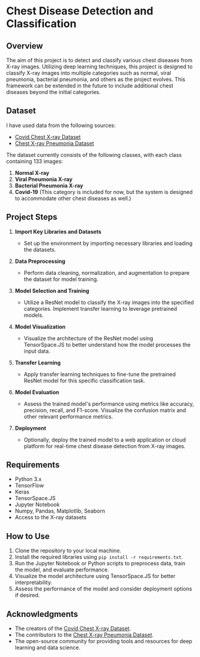 # Chest Disease Detection and Classification

## Overview

The aim of this project is to detect and classify various chest diseases from X-ray images. Utilizing deep learning techniques, this project is designed to classify X-ray images into multiple categories such as normal, viral pneumonia, bacterial pneumonia, and others as the project evolves. This framework can be extended in the future to include additional chest diseases beyond the initial categories.

## Dataset

I have used data from the following sources:

- [Covid Chest X-ray Dataset](https://github.com/ieee8023/covid-chestxray-dataset)
- [Chest X-ray Pneumonia Dataset](https://www.kaggle.com/paultimothymooney/chest-xray-pneumonia)

The dataset currently consists of the following classes, with each class containing 133 images:

1. **Normal X-ray**
2. **Viral Pneumonia X-ray**
3. **Bacterial Pneumonia X-ray**
4. **Covid-19** (This category is included for now, but the system is designed to accommodate other chest diseases as well.)

## Project Steps

1. **Import Key Libraries and Datasets**
   - Set up the environment by importing necessary libraries and loading the datasets.

2. **Data Preprocessing**
   - Perform data cleaning, normalization, and augmentation to prepare the dataset for model training.

3. **Model Selection and Training**
   - Utilize a ResNet model to classify the X-ray images into the specified categories. Implement transfer learning to leverage pretrained models.

4. **Model Visualization**
   - Visualize the architecture of the ResNet model using TensorSpace.JS to better understand how the model processes the input data.

5. **Transfer Learning**
   - Apply transfer learning techniques to fine-tune the pretrained ResNet model for this specific classification task.

6. **Model Evaluation**
   - Assess the trained model's performance using metrics like accuracy, precision, recall, and F1-score. Visualize the confusion matrix and other relevant performance metrics.

7. **Deployment**
   - Optionally, deploy the trained model to a web application or cloud platform for real-time chest disease detection from X-ray images.

## Requirements

- Python 3.x
- TensorFlow
- Keras
- TensorSpace.JS
- Jupyter Notebook
- Numpy, Pandas, Matplotlib, Seaborn
- Access to the X-ray datasets

## How to Use

1. Clone the repository to your local machine.
2. Install the required libraries using `pip install -r requirements.txt`.
3. Run the Jupyter Notebook or Python scripts to preprocess data, train the model, and evaluate performance.
4. Visualize the model architecture using TensorSpace.JS for better interpretability.
5. Assess the performance of the model and consider deployment options if desired.

## Acknowledgments

- The creators of the [Covid Chest X-ray Dataset](https://github.com/ieee8023/covid-chestxray-dataset).
- The contributors to the [Chest X-ray Pneumonia Dataset](https://www.kaggle.com/paultimothymooney/chest-xray-pneumonia).
- The open-source community for providing tools and resources for deep learning and data science.

